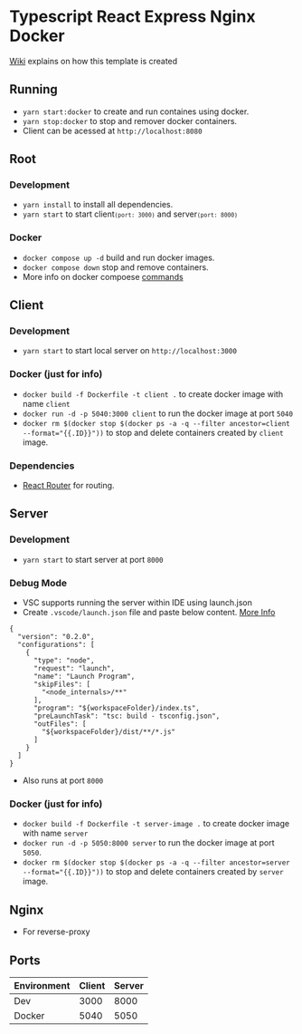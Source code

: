 # Typescript React Express Nginx Docker

[Wiki](https://github.com/sriramrudraraju/Trend/wiki) explains on how this template is created

## Running 
* `yarn start:docker` to create and run containes using docker.
* `yarn stop:docker` to stop and remover docker containers.
* Client can be acessed at `http://localhost:8080`

## Root

### Development
* `yarn install` to install all dependencies.
* `yarn start` to start client<small>`(port: 3000)`</small> and server<small>`(port: 8000)`</small> 

### Docker
* `docker compose up -d` build and run docker images.
* `docker compose down` stop and remove containers.
* More info on docker compoese [commands](https://docs.docker.com/engine/reference/commandline/compose/)

## Client

### Development
* `yarn start` to start local server on `http://localhost:3000`

### Docker (just for info)
* `docker build -f Dockerfile -t client .` to create docker image with name `client`
* `docker run -d -p 5040:3000 client` to run the docker image at port `5040`
* `docker rm $(docker stop $(docker ps -a -q --filter ancestor=client --format="{{.ID}}"))` to stop and delete containers created by `client` image.

### Dependencies
* [React Router](https://reactrouter.com/web/guides/quick-start) for routing.

## Server

### Development
* `yarn start` to start server at port `8000`

### Debug Mode
* VSC supports running the server within IDE using launch.json
* Create `.vscode/launch.json` file and paste below content. [More Info](https://code.visualstudio.com/docs/editor/debugging)
```
{
  "version": "0.2.0",
  "configurations": [
    {
      "type": "node",
      "request": "launch",
      "name": "Launch Program",
      "skipFiles": [
        "<node_internals>/**"
      ],
      "program": "${workspaceFolder}/index.ts",
      "preLaunchTask": "tsc: build - tsconfig.json",
      "outFiles": [
        "${workspaceFolder}/dist/**/*.js"
      ]
    }
  ]
}
```
* Also runs at port `8000`

### Docker (just for info)
* `docker build -f Dockerfile -t server-image .` to create docker image with name `server`
* `docker run -d -p 5050:8000 server` to run the docker image at port `5050`.
* `docker rm $(docker stop $(docker ps -a -q --filter ancestor=server --format="{{.ID}}"))` to stop and delete containers created by `server` image.

## Nginx
* For reverse-proxy

## Ports
| Environment | Client | Server |
| --- | --- | --- |
| Dev | 3000 | 8000 |
| Docker | 5040 | 5050 |

